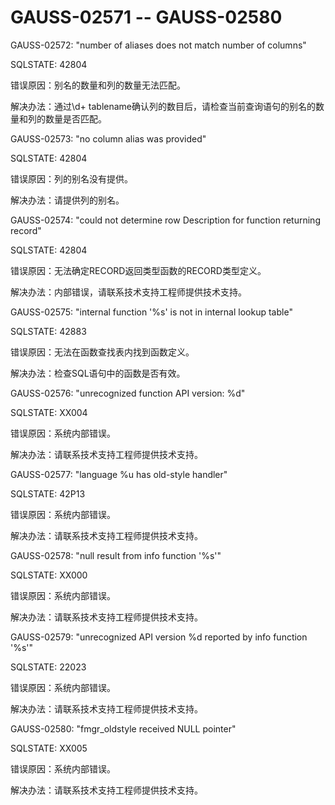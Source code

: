 # GAUSS-02571 -- GAUSS-02580<a name="ZH-CN_TOPIC_0302073276"></a>

GAUSS-02572: "number of aliases does not match number of columns"

SQLSTATE: 42804

错误原因：别名的数量和列的数量无法匹配。

解决办法：通过\\d+ tablename确认列的数目后，请检查当前查询语句的别名的数量和列的数量是否匹配。

GAUSS-02573: "no column alias was provided"

SQLSTATE: 42804

错误原因：列的别名没有提供。

解决办法：请提供列的别名。

GAUSS-02574: "could not determine row Description for function returning record"

SQLSTATE: 42804

错误原因：无法确定RECORD返回类型函数的RECORD类型定义。

解决办法：内部错误，请联系技术支持工程师提供技术支持。

GAUSS-02575: "internal function '%s' is not in internal lookup table"

SQLSTATE: 42883

错误原因：无法在函数查找表内找到函数定义。

解决办法：检查SQL语句中的函数是否有效。

GAUSS-02576: "unrecognized function API version: %d"

SQLSTATE: XX004

错误原因：系统内部错误。

解决办法：请联系技术支持工程师提供技术支持。

GAUSS-02577: "language %u has old-style handler"

SQLSTATE: 42P13

错误原因：系统内部错误。

解决办法：请联系技术支持工程师提供技术支持。

GAUSS-02578: "null result from info function '%s'"

SQLSTATE: XX000

错误原因：系统内部错误。

解决办法：请联系技术支持工程师提供技术支持。

GAUSS-02579: "unrecognized API version %d reported by info function '%s'"

SQLSTATE: 22023

错误原因：系统内部错误。

解决办法：请联系技术支持工程师提供技术支持。

GAUSS-02580: "fmgr\_oldstyle received NULL pointer"

SQLSTATE: XX005

错误原因：系统内部错误。

解决办法：请联系技术支持工程师提供技术支持。

